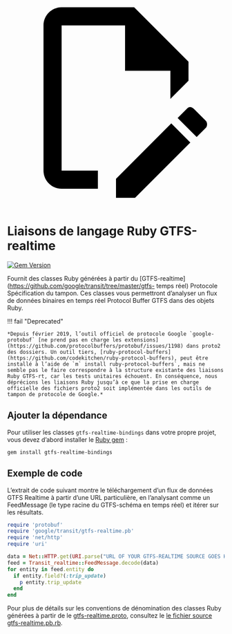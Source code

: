 <a class="pencil-link" href="https://github.com/MobilityData/gtfs-realtime-bindings/edit/master/ruby/README.md" title="Edit this page" target="_blank">
    <svg class="pencil" xmlns="http://www.w3.org/2000/svg" viewBox="0 0 24 24"><path d="M10 20H6V4h7v5h5v3.1l2-2V8l-6-6H6c-1.1 0-2 .9-2 2v16c0 1.1.9 2 2 2h4v-2m10.2-7c.1 0 .3.1.4.2l1.3 1.3c.2.2.2.6 0 .8l-1 1-2.1-2.1 1-1c.1-.1.2-.2.4-.2m0 3.9L14.1 23H12v-2.1l6.1-6.1 2.1 2.1Z"></path></svg>
  </a>

# Liaisons de langage Ruby GTFS-realtime 
 
 [![Gem Version](https://badge.fury.io/rb/gtfs-realtime-bindings.svg)](https://badge.fury.io/rb/gtfs-realtime-bindings) 
 
 Fournit des classes Ruby générées à partir du [GTFS-realtime](https://github.com/google/transit/tree/master/gtfs- temps réel) Protocole Spécification du tampon. Ces classes vous permettront d’analyser un flux de données binaires en temps réel Protocol Buffer GTFS dans des objets Ruby. 
 
!!! fail "Deprecated" 
 
    *Depuis février 2019, l’outil officiel de protocole Google `google-protobuf` [ne prend pas en charge les extensions](https://github.com/protocolbuffers/protobuf/issues/1198) dans proto2 des dossiers. Un outil tiers, [ruby-protocol-buffers](https://github.com/codekitchen/ruby-protocol-buffers), peut être installé à l’aide de `m` install ruby-protocol-buffers`, mais ne semble pas le faire correspondre à la structure existante des liaisons Ruby GTFS-rt, car les tests unitaires échouent. En conséquence, nous déprécions les liaisons Ruby jusqu’à ce que la prise en charge officielle des fichiers proto2 soit implémentée dans les outils de tampon de protocole de Google.* 
 
## Ajouter la dépendance 
 
 Pour utiliser les classes `gtfs-realtime-bindings` dans votre propre projet, vous devez d’abord installer le [Ruby gem](https://rubygems.org/gems/gtfs-realtime-bindings) : 
 
```
gem install gtfs-realtime-bindings
```
 
## Exemple de code 
 
 L’extrait de code suivant montre le téléchargement d’un flux de données GTFS Realtime à partir d’une URL particulière, en l’analysant comme un FeedMessage (le type racine du GTFS-schéma en temps réel) et itérer sur les résultats. 
 
```ruby
require 'protobuf'
require 'google/transit/gtfs-realtime.pb'
require 'net/http'
require 'uri'

data = Net::HTTP.get(URI.parse("URL OF YOUR GTFS-REALTIME SOURCE GOES HERE"))
feed = Transit_realtime::FeedMessage.decode(data)
for entity in feed.entity do
  if entity.field?(:trip_update)
    p entity.trip_update
  end
end
``` 
 
 Pour plus de détails sur les conventions de dénomination des classes Ruby générées à partir de le [gtfs-realtime.proto](https://github.com/google/transit/blob/master/gtfs-realtime/proto/gtfs-realtime.proto), consultez le [le fichier source gtfs-realtime.pb.rb](https://github.com/MobilityData/gtfs-realtime-bindings/blob/master/ruby/lib/google/transit/gtfs-realtime.pb.rb). 
